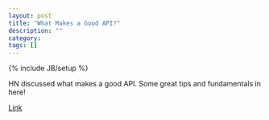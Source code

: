 ```yaml
---
layout: post
title: "What Makes a Good API?"
description: ""
category: 
tags: []
---
```

{% include JB/setup %}

HN discussed what makes a good API.  Some great tips and fundamentals in here!

[Link](https://news.ycombinator.com/item?id=8521431)